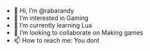 - 👋 Hi, I’m @rabarandy
- 👀 I’m interested in Gaming
- 🌱 I’m currently learning Lua
- 💞️ I’m looking to collaborate on Making games
- 📫 How to reach me: You dont
